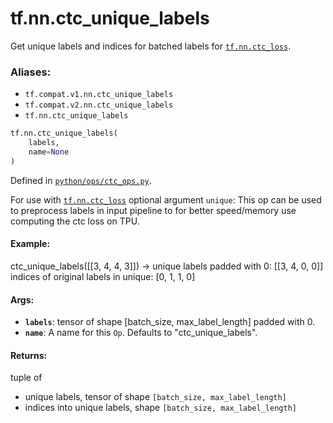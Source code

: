 <div itemscope itemtype="http://developers.google.com/ReferenceObject">
<meta itemprop="name" content="tf.nn.ctc_unique_labels" />
<meta itemprop="path" content="Stable" />
</div>

# tf.nn.ctc_unique_labels

Get unique labels and indices for batched labels for <a href="../../tf/nn/ctc_loss.md"><code>tf.nn.ctc_loss</code></a>.

### Aliases:

* `tf.compat.v1.nn.ctc_unique_labels`
* `tf.compat.v2.nn.ctc_unique_labels`
* `tf.nn.ctc_unique_labels`

``` python
tf.nn.ctc_unique_labels(
    labels,
    name=None
)
```



Defined in [`python/ops/ctc_ops.py`](/code/stable/tensorflow/python/ops/ctc_ops.py).

<!-- Placeholder for "Used in" -->

For use with <a href="../../tf/nn/ctc_loss.md"><code>tf.nn.ctc_loss</code></a> optional argument `unique`: This op can be
used to preprocess labels in input pipeline to for better speed/memory use
computing the ctc loss on TPU.

#### Example:

ctc_unique_labels([[3, 4, 4, 3]]) ->
  unique labels padded with 0: [[3, 4, 0, 0]]
  indices of original labels in unique: [0, 1, 1, 0]



#### Args:


* <b>`labels`</b>: tensor of shape [batch_size, max_label_length] padded with 0.
* <b>`name`</b>: A name for this `Op`. Defaults to "ctc_unique_labels".


#### Returns:

tuple of
  - unique labels, tensor of shape `[batch_size, max_label_length]`
  - indices into unique labels, shape `[batch_size, max_label_length]`
